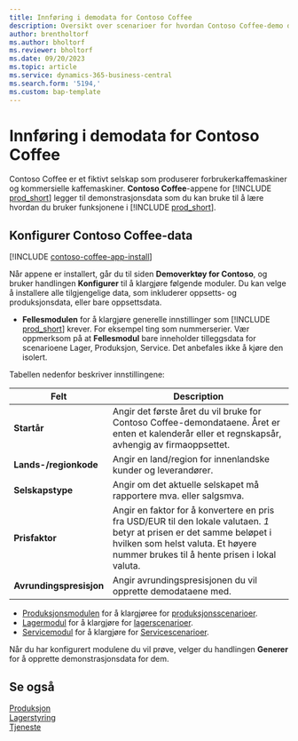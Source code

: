 ```yaml
---
title: Innføring i demodata for Contoso Coffee
description: Oversikt over scenarioer for hvordan Contoso Coffee-demo data kan hjelpe deg å lære hvordan du bruker funksjonene i Business Central.
author: brentholtorf
ms.author: bholtorf
ms.reviewer: bholtorf
ms.date: 09/20/2023
ms.topic: article
ms.service: dynamics-365-business-central
ms.search.form: '5194,'
ms.custom: bap-template
---
```


# Innføring i demodata for Contoso Coffee

Contoso Coffee er et fiktivt selskap som produserer forbrukerkaffemaskiner og kommersielle kaffemaskiner. **Contoso Coffee**-appene for [!INCLUDE [prod_short](../includes/prod_short.md)] legger til demonstrasjonsdata som du kan bruke til å lære hvordan du bruker funksjonene i [!INCLUDE [prod_short](../includes/prod_short.md)].  

## Konfigurer Contoso Coffee-data

[!INCLUDE [contoso-coffee-app-install](../includes/contoso-coffee-app-install.md)]

Når appene er installert, går du til siden **Demoverktøy for Contoso**, og bruker handlingen **Konfigurer** til å klargjøre følgende moduler. Du kan velge å installere alle tilgjengelige data, som inkluderer oppsetts- og produksjonsdata, eller bare oppsettsdata.

 - **Fellesmodulen** for å klargjøre generelle innstillinger som [!INCLUDE [prod_short](../includes/prod_short.md)] krever. For eksempel ting som nummerserier. Vær oppmerksom på at **Fellesmodul** bare inneholder tilleggsdata for scenarioene Lager, Produksjon, Service. Det anbefales ikke å kjøre den isolert.

Tabellen nedenfor beskriver innstillingene:  

|Felt  |Description  |
|---------|---------|
|**Startår** |Angir det første året du vil bruke for Contoso Coffee-demondataene. Året er enten et kalenderår eller et regnskapsår, avhengig av firmaoppsettet.|
|**Lands-/regionkode**|Angir en land/region for innenlandske kunder og leverandører.|
|**Selskapstype**    |Angir om det aktuelle selskapet må rapportere mva. eller salgsmva. |
|**Prisfaktor**     |Angir en faktor for å konvertere en pris fra USD/EUR til den lokale valutaen. *1* betyr at prisen er det samme beløpet i hvilken som helst valuta. Et høyere nummer brukes til å hente prisen i lokal valuta. |
|**Avrundingspresisjon**  |Angir avrundingspresisjonen du vil opprette demodataene med.|

 - [Produksjonsmodulen](manufacturing/contoso-coffee-manufacturing-intro.md) for å klargjøree for [produksjonsscenarioer](manufacturing/contoso-coffee-manufacturing-intro.md#scenarios).
 - [Lagermodul](warehousing/contoso-coffee-warehousing-intro.md) for å klargjøre for [lagerscenarioer](warehousing/contoso-coffee-warehousing-intro.md#scenarios).
 - [Servicemodul](service/contoso-coffee-service-intro.md) for å klargjøre for [Servicescenarioer](service/contoso-coffee-service-intro.md#scenarios).

Når du har konfigurert modulene du vil prøve, velger du handlingen **Generer** for å opprette demonstrasjonsdata for dem.

## Se også

[Produksjon](../production-manage-manufacturing.md)  
[Lagerstyring](../warehouse-manage-warehouse.md)  
[Tjeneste](../service-service.md)
<!-- [Projects and Jobs](../projects-manage-projects.md) -->

